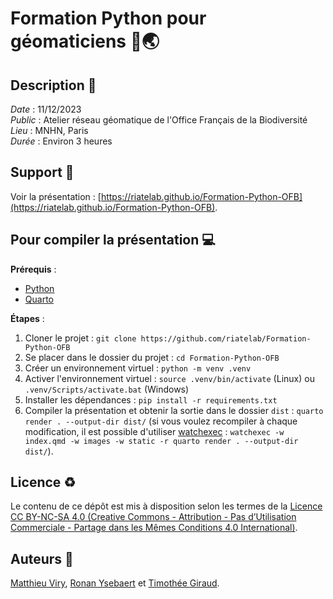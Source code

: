 # Formation Python pour géomaticiens 🐍🌏

## Description :memo:

*Date* : 11/12/2023  
*Public* : Atelier réseau géomatique de l'Office Français de la Biodiversité  
*Lieu* : MNHN, Paris  
*Durée* : Environ 3 heures

## Support :book:

Voir la présentation : [https://riatelab.github.io/Formation-Python-OFB](https://riatelab.github.io/Formation-Python-OFB).

## Pour compiler la présentation :computer:

**Prérequis** :

- [Python](https://www.python.org)
- [Quarto](https://quarto.org)

**Étapes** :

1. Cloner le projet : `git clone https://github.com/riatelab/Formation-Python-OFB`
2. Se placer dans le dossier du projet : `cd Formation-Python-OFB`
3. Créer un environnement virtuel : `python -m venv .venv`
4. Activer l'environnement virtuel : `source .venv/bin/activate` (Linux) ou `.venv/Scripts/activate.bat` (Windows)
5. Installer les dépendances : `pip install -r requirements.txt`
6. Compiler la présentation et obtenir la sortie dans le dossier `dist` : `quarto render . --output-dir dist/` (si vous voulez recompiler à chaque modification,
   il est possible d'utiliser [watchexec](https://github.com/watchexec/watchexec) : `watchexec -w index.qmd -w images -w static -r quarto render . --output-dir dist/`).

## Licence :recycle:

Le contenu de ce dépôt est mis à disposition selon les termes de la [Licence CC BY-NC-SA 4.0 (Creative Commons - Attribution - Pas d’Utilisation Commerciale - Partage dans les Mêmes Conditions 4.0 International)](https://creativecommons.org/licenses/by-nc-sa/4.0/deed.fr).

## Auteurs :bust_in_silhouette:

[Matthieu Viry](https://github.com/mthh), [Ronan Ysebaert](https://github.com/rysebaert) et [Timothée Giraud](https://github.com/rcarto).
